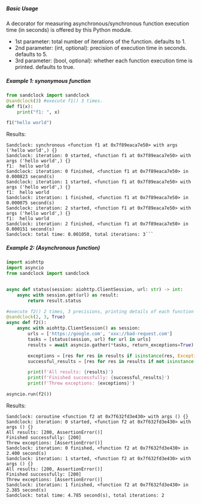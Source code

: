##### Basic Usage
A decorator for measuring asynchronous/synchronous function execution time (in seconds) is offered by this Python module.
- 1st parameter: total number of iterations of the function. defaults to 1.
- 2nd parameter: (int, optional): precision of execution time in seconds. defaults to 5.
- 3rd parameter: (bool, optional): whether each function execution time is printed. defaults to true.

##### Example 1: synonymous function
```python
from sandclock import sandclock
@sandclock(3) #execute f1() 3 times.
def f1(x):
    print("f1: ", x)

f1("hello world")

```
Results:
```
Sandclock: synchronous <function f1 at 0x7f89eaca7e50> with args ('hello world',) {}
Sandclock: iteration: 0 started, <function f1 at 0x7f89eaca7e50> with args ('hello world',) {}
f1:  hello world
Sandclock: iteration: 0 finished, <function f1 at 0x7f89eaca7e50> in 0.000823 second(s)
Sandclock: iteration: 1 started, <function f1 at 0x7f89eaca7e50> with args ('hello world',) {}
f1:  hello world
Sandclock: iteration: 1 finished, <function f1 at 0x7f89eaca7e50> in 0.000075 second(s)
Sandclock: iteration: 2 started, <function f1 at 0x7f89eaca7e50> with args ('hello world',) {}
f1:  hello world
Sandclock: iteration: 2 finished, <function f1 at 0x7f89eaca7e50> in 0.000151 second(s)
Sandclock: total time: 0.001050, total iterations: 3```
```
##### Example 2: (Asynchronous function)
```python
import aiohttp
import asyncio
from sandclock import sandclock


async def status(session: aiohttp.ClientSession, url: str) -> int:
    async with session.get(url) as result:
        return result.status

#execute f2() 2 times, 3 precisions, printing details of each function call.
@sandclock(2, 3, True)
async def f2():
    async with aiohttp.ClientSession() as session:
        urls = ['https://google.com', 'xxx://bad-request.com']
        tasks = [status(session, url) for url in urls]
        results = await asyncio.gather(*tasks, return_exceptions=True)

        exceptions = [res for res in results if isinstance(res, Exception)]
        successful_results = [res for res in results if not isinstance(res, Exception)]

        print(f'All results: {results}')
        print(f'Finished successfully: {successful_results}')
        print(f'Threw exceptions: {exceptions}')

asyncio.run(f2())
```
Results:
```
Sandclock: coroutine <function f2 at 0x7f632fd3e430> with args () {}
Sandclock: iteration: 0 started, <function f2 at 0x7f632fd3e430> with args () {}
All results: [200, AssertionError()]
Finished successfully: [200]
Threw exceptions: [AssertionError()]
Sandclock: iteration: 0 finished, <function f2 at 0x7f632fd3e430> in 2.400 second(s)
Sandclock: iteration: 1 started, <function f2 at 0x7f632fd3e430> with args () {}
All results: [200, AssertionError()]
Finished successfully: [200]
Threw exceptions: [AssertionError()]
Sandclock: iteration: 1 finished, <function f2 at 0x7f632fd3e430> in 2.385 second(s)
Sandclock: total time: 4.785 second(s), total iterations: 2
```
